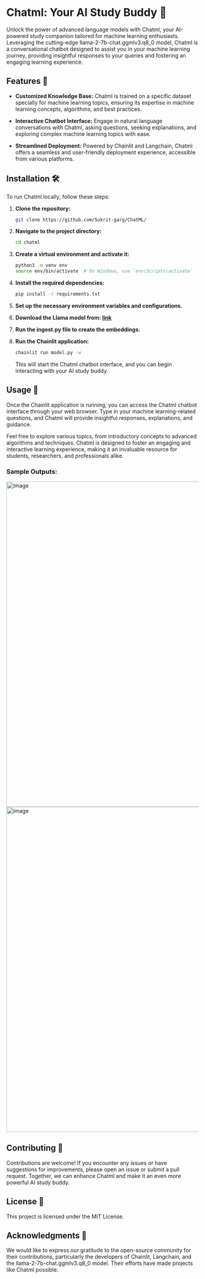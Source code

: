 # Chatml: Your AI Study Buddy 🤖

Unlock the power of advanced language models with Chatml, your AI-powered study companion tailored for machine learning enthusiasts. Leveraging the cutting-edge llama-2-7b-chat.ggmlv3.q8_0 model, Chatml is a conversational chatbot designed to assist you in your machine learning journey, providing insightful responses to your queries and fostering an engaging learning experience.

## Features 🚀

- **Customized Knowledge Base:** Chatml is trained on a specific dataset specially for machine learning topics, ensuring its expertise in machine learning concepts, algorithms, and best practices.
  
- **Interactive Chatbot Interface:** Engage in natural language conversations with Chatml, asking questions, seeking explanations, and exploring complex machine learning topics with ease.
  
- **Streamlined Deployment:** Powered by Chainlit and Langchain, Chatml offers a seamless and user-friendly deployment experience, accessible from various platforms.


## Installation 🛠️

To run Chatml locally, follow these steps:

1. **Clone the repository:**
   ```bash
   git clone https://github.com/Sukrit-garg/ChatML/
   ```
   
2. **Navigate to the project directory:**
   ```bash
   cd chatml
   ```

3. **Create a virtual environment and activate it:**
   ```bash
   python3 -m venv env
   source env/bin/activate  # On Windows, use `env\Scripts\activate`
   ```

4. **Install the required dependencies:**
   ```bash
   pip install -r requirements.txt
   ```

5. **Set up the necessary environment variables and configurations.**

6. **Download the Llama model from: [link](https://huggingface.co/TheBloke/Llama-2-7B-Chat-GGML/blob/main/llama-2-7b-chat.ggmlv3.q8_0.bin)**

7. **Run the ingest.py file to create the embeddings.**

8. **Run the Chainlit application:**
   ```bash
   chainlit run model.py -w
   ```

   This will start the Chatml chatbot interface, and you can begin interacting with your AI study buddy.

## Usage 🧠

Once the Chainlit application is running, you can access the Chatml chatbot interface through your web browser. Type in your machine learning-related questions, and Chatml will provide insightful responses, explanations, and guidance.

Feel free to explore various topics, from introductory concepts to advanced algorithms and techniques. Chatml is designed to foster an engaging and interactive learning experience, making it an invaluable resource for students, researchers, and professionals alike.

### Sample Outputs:
<img width="850" alt="image" src="https://github.com/Sukrit-garg/ChatML/assets/101797008/c7d0b12b-8625-4235-ad34-c66c362f66e5">

<img width="850" alt="image" src="https://github.com/Sukrit-garg/ChatML/assets/101797008/7ca28e52-8228-491c-a42f-a18284d70413">




## Contributing 🤝

Contributions are welcome! If you encounter any issues or have suggestions for improvements, please open an issue or submit a pull request. Together, we can enhance Chatml and make it an even more powerful AI study buddy.

## License 📝

This project is licensed under the MIT License.

## Acknowledgments 🙌

We would like to express our gratitude to the open-source community for their contributions, particularly the developers of Chainlit, Langchain, and the llama-2-7b-chat.ggmlv3.q8_0 model. Their efforts have made projects like Chatml possible.
